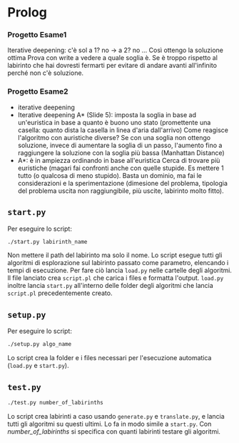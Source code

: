 # Prolog

### Progetto Esame1
Iterative deepening: c'è sol a 1? no -> a 2? no ...
Così ottengo la soluzione ottima
Prova con write a vedere a quale soglia è. Se è troppo rispetto al labirinto che hai dovresti fermarti
per evitare di andare avanti all'infinito perché non c'è soluzione.

### Progetto Esame2
- iterative deepening
- Iterative deepening A\* (Slide 5): imposta la soglia in base ad un'euristica in base a quanto è buono uno stato
(promettente una casella: quanto dista la casella in linea d'aria dall'arrivo)
Come reagisce l'algoritmo con auristiche diverse?
Se con una soglia non ottengo soluzione, invece di aumentare la soglia di un passo, l'aumento fino a
raggiungere la soluzione con la soglia più bassa (Manhattan Distance)
- A\*: è in ampiezza ordinando in base all'euristica
Cerca di trovare più euristiche (magari fai confronti anche con quelle stupide. Es mettere 1  tutto (o qualcosa di meno stupido).
Basta un dominio, ma fai le considerazioni e la sperimentazione (dimesione del problema, tipologia del problema
uscita non raggiungibile, più uscite, labirinto molto fitto).


## `start.py`
Per eseguire lo script:
```bash
./start.py labirinth_name
```
Non mettere il path del labirinto ma solo il nome.
Lo script esegue tutti gli algoritmi di esplorazione sul labirinto passato come parametro, elencando i tempi di esecuzione.
Per fare ciò lancia `load.py` nelle cartelle degli algoritmi. Il file lanciato crea `script.pl` che carica i files e formatta l'output. `load.py` inoltre lancia `start.py` all'interno delle folder degli algoritmi che lancia `script.pl` precedentemente creato.

## `setup.py`
Per eseguire lo script:
```bash
./setup.py algo_name
```
Lo script crea la folder e i files necessari per l'esecuzione automatica (`load.py` e `start.py`).

## `test.py`
```bash
./test.py number_of_labirinths
```
Lo script crea labirinti a caso usando `generate.py` e `translate.py`, e lancia tutti gli algoritmi su questi ultimi. Lo fa in modo simile a `start.py`.
Con *number_of_labirinths* si specifica con quanti labirinti testare gli algoritmi.